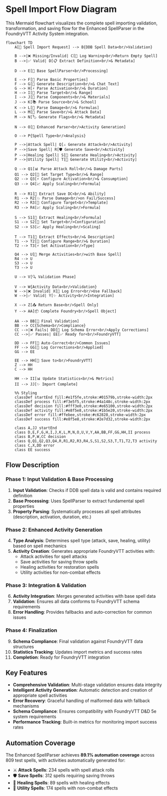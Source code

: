 # Spell Import Flow Diagram

This Mermaid flowchart visualizes the complete spell importing validation, transformation, and saving flow for the Enhanced SpellParser in the FoundryVTT Activity System integration.

```mermaid
flowchart TD
    A[🎯 Spell Import Request] --> B{DDB Spell Data<br/>Validation}
    
    B -->|❌ Missing/Invalid| C[🚨 Log Warning<br/>Return Empty Spell]
    B -->|✅ Valid| D[📋 Extract Definition<br/>& Metadata]
    
    D --> E[🔧 Base SpellParser<br/>Processing]
    
    E --> F[📝 Parse Basic Properties]
    F --> G[🎨 Generate Description<br/>& Chat Text]
    G --> H[⚡ Parse Activation<br/>& Duration]
    H --> I[🎯 Parse Target<br/>& Range]
    I --> J[🔄 Parse Components<br/>& Materials]
    J --> K[📚 Parse Source<br/>& School]
    K --> L[🎲 Parse Damage<br/>& Formulas]
    L --> M[💾 Parse Save<br/>& Attack Data]
    M --> N[🏷️ Generate Flags<br/>& Metadata]
    
    N --> O[🚀 Enhanced Parser<br/>Activity Generation]
    
    O --> P{Spell Type<br/>Analysis}
    
    P -->|Attack Spell| Q[⚔️ Generate Attack<br/>Activity]
    P -->|Save Spell| R[🛡️ Generate Save<br/>Activity]
    P -->|Healing Spell| S[💚 Generate Healing<br/>Activity]
    P -->|Utility Spell| T[🔧 Generate Utility<br/>Activity]
    
    Q --> Q1[📊 Parse Attack Roll<br/>& Damage Parts]
    Q1 --> Q2[🎯 Set Target Type<br/>& Range]
    Q2 --> Q3[⚡ Configure Activation<br/>& Consumption]
    Q3 --> Q4[📈 Apply Scaling<br/>Formula]
    
    R --> R1[🎲 Extract Save DC<br/>& Ability]
    R1 --> R2[💥 Parse Damage<br/>on Fail/Success]
    R2 --> R3[🎯 Configure Target<br/>Template]
    R3 --> R4[📈 Apply Scaling<br/>Formula]
    
    S --> S1[💖 Extract Healing<br/>Formula]
    S1 --> S2[🎯 Set Target<br/>Configuration]
    S2 --> S3[📈 Apply Healing<br/>Scaling]
    
    T --> T1[🔧 Extract Effects<br/>& Description]
    T1 --> T2[🎯 Configure Range<br/>& Duration]
    T2 --> T3[⚡ Set Activation<br/>Type]
    
    Q4 --> U[🔗 Merge Activities<br/>with Base Spell]
    R4 --> U
    S3 --> U
    T3 --> U
    
    U --> V[🔍 Validation Phase]
    
    V --> W{Activity Data<br/>Validation}
    W -->|❌ Invalid| X[🚨 Log Error<br/>Use Fallback]
    W -->|✅ Valid| Y[✨ Activity<br/>Integration]
    
    X --> Z[📤 Return Base<br/>Spell Only]
    Y --> AA[📦 Complete Foundry<br/>Spell Object]
    
    AA --> BB[🎯 Final Validation]
    BB --> CC{Schema<br/>Compliance}
    CC -->|❌ Fails| DD[🚨 Log Schema Error<br/>Apply Corrections]
    CC -->|✅ Passes| EE[✅ Ready for<br/>FoundryVTT]
    
    DD --> FF[🔧 Auto-Correct<br/>Common Issues]
    FF --> GG[📝 Log Corrections<br/>Applied]
    GG --> EE
    
    EE --> HH[💾 Save to<br/>FoundryVTT]
    Z --> HH
    C --> HH
    
    HH --> II[📊 Update Statistics<br/>& Metrics]
    II --> JJ[✨ Import Complete]
    
    %% Styling
    classDef startEnd fill:#e1f5fe,stroke:#01579b,stroke-width:2px
    classDef process fill:#f3e5f5,stroke:#4a148c,stroke-width:2px
    classDef decision fill:#fff3e0,stroke:#e65100,stroke-width:2px
    classDef activity fill:#e8f5e8,stroke:#1b5e20,stroke-width:2px
    classDef error fill:#ffebee,stroke:#c62828,stroke-width:2px
    classDef success fill:#e8f5e8,stroke:#2e7d32,stroke-width:2px
    
    class A,JJ startEnd
    class D,E,F,G,H,I,J,K,L,M,N,O,U,V,Y,AA,BB,FF,GG,HH,II process
    class B,P,W,CC decision
    class Q,Q1,Q2,Q3,Q4,R,R1,R2,R3,R4,S,S1,S2,S3,T,T1,T2,T3 activity
    class C,X,DD error
    class EE success
```

## Flow Description

### Phase 1: Input Validation & Base Processing
1. **Input Validation**: Checks if DDB spell data is valid and contains required definition
2. **Base Processing**: Uses SpellParser to extract fundamental spell properties
3. **Property Parsing**: Systematically processes all spell attributes (description, activation, duration, etc.)

### Phase 2: Enhanced Activity Generation
4. **Type Analysis**: Determines spell type (attack, save, healing, utility) based on spell mechanics
5. **Activity Creation**: Generates appropriate FoundryVTT activities with:
   - Attack activities for spell attacks
   - Save activities for saving throw spells
   - Healing activities for restoration spells
   - Utility activities for non-combat effects

### Phase 3: Integration & Validation
6. **Activity Integration**: Merges generated activities with base spell data
7. **Validation**: Ensures all data conforms to FoundryVTT schema requirements
8. **Error Handling**: Provides fallbacks and auto-correction for common issues

### Phase 4: Finalization
9. **Schema Compliance**: Final validation against FoundryVTT data structures
10. **Statistics Tracking**: Updates import metrics and success rates
11. **Completion**: Ready for FoundryVTT integration

## Key Features

- **Comprehensive Validation**: Multi-stage validation ensures data integrity
- **Intelligent Activity Generation**: Automatic detection and creation of appropriate spell activities
- **Error Recovery**: Graceful handling of malformed data with fallback mechanisms
- **Schema Compliance**: Ensures compatibility with FoundryVTT D&D 5e system requirements
- **Performance Tracking**: Built-in metrics for monitoring import success rates

## Automation Coverage

The Enhanced SpellParser achieves **89.1% automation coverage** across 809 test spells, with activities automatically generated for:
- ⚔️ **Attack Spells**: 234 spells with spell attack rolls
- 🛡️ **Save Spells**: 312 spells requiring saving throws  
- 💚 **Healing Spells**: 89 spells with healing effects
- 🔧 **Utility Spells**: 174 spells with non-combat effects
